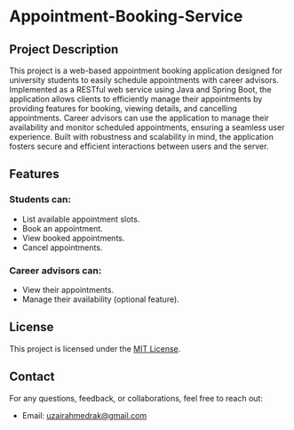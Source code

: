 # Appointment-Booking-Service

## Project Description
This project is a web-based appointment booking application designed for university students to easily schedule appointments with career advisors. Implemented as a RESTful web service using Java and Spring Boot, the application allows clients to efficiently manage their appointments by providing features for booking, viewing details, and cancelling appointments. Career advisors can use the application to manage their availability and monitor scheduled appointments, ensuring a seamless user experience. Built with robustness and scalability in mind, the application fosters secure and efficient interactions between users and the server.

## Features
### Students can:
- List available appointment slots.
- Book an appointment.
- View booked appointments.
- Cancel appointments.
### Career advisors can:
- View their appointments.
- Manage their availability (optional feature).

## License
This project is licensed under the [MIT License](./LICENSE).

## Contact
For any questions, feedback, or collaborations, feel free to reach out:
- Email: uzairahmedrak@gmail.com


